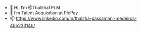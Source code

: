 - 👋 Hi, I’m @ThalithaTPLM
- 👀 I’m Talent Acquisition at PicPay
- 📫 https://www.linkedin.com/in/thalitha-passamani-medeiros-4bb23314b/

<!---
ThalithaTPLM/ThalithaTPLM is a ✨ special ✨ repository because its `README.md` (this file) appears on your GitHub profile.
You can click the Preview link to take a look at your changes.
--->
